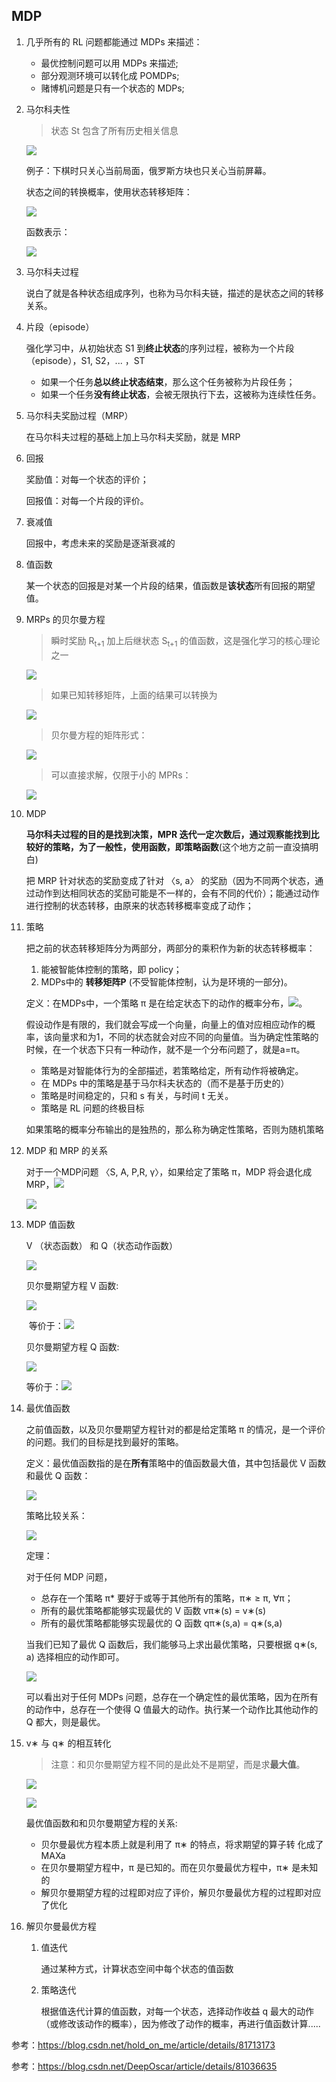 ## MDP

1. 几乎所有的 RL 问题都能通过 MDPs 来描述：

   - 最优控制问题可以用 MDPs 来描述;
   - 部分观测环境可以转化成 POMDPs;
   - 赌博机问题是只有一个状态的 MDPs;

2. 马尔科夫性

   > 状态 St 包含了所有历史相关信息

   ![](../imgs/55.png)

   例子：下棋时只关心当前局面，俄罗斯方块也只关心当前屏幕。

   状态之间的转换概率，使用状态转移矩阵：

   ![](../imgs/56.png)

   函数表示：

   ![](../imgs/57.png)

3. 马尔科夫过程

   说白了就是各种状态组成序列，也称为马尔科夫链，描述的是状态之间的转移关系。

4. 片段（episode）

   强化学习中，从初始状态 S1 到**终止状态**的序列过程，被称为一个片段（episode），S1, S2，... ，ST

   - 如果一个任务**总以终止状态结束**，那么这个任务被称为片段任务；
   - 如果一个任务**没有终止状态**，会被无限执行下去，这被称为连续性任务。

5. 马尔科夫奖励过程（MRP）

   在马尔科夫过程的基础上加上马尔科夫奖励，就是 MRP

6. 回报

   奖励值：对每一个状态的评价；

   回报值：对每一个片段的评价。

7. 衰减值

   回报中，考虑未来的奖励是逐渐衰减的

8. 值函数

   某一个状态的回报是对某一个片段的结果，值函数是**该状态**所有回报的期望值。

9. MRPs 的贝尔曼方程

   > 瞬时奖励 R<sub>t+1</sub> 加上后继状态 S<sub>t+1</sub> 的值函数，这是强化学习的核心理论之一

   ![](../imgs/58.png)

   > 如果已知转移矩阵，上面的结果可以转换为

   ![](../imgs/59.png)

   > 贝尔曼方程的矩阵形式：

   ![](../imgs/60.png)

   > 可以直接求解，仅限于小的 MPRs：

    ![](../imgs/61.png)

10. MDP

    **马尔科夫过程的目的是找到决策，MPR 迭代一定次数后，通过观察能找到比较好的策略，为了一般性，使用函数，即策略函数**(这个地方之前一直没搞明白)

    把 MRP 针对状态的奖励变成了针对 〈s, a〉 的奖励（因为不同两个状态，通过动作到达相同状态的奖励可能是不一样的，会有不同的代价）；能通过动作进行控制的状态转移，由原来的状态转移概率变成了动作；

11. 策略

    把之前的状态转移矩阵分为两部分，两部分的乘积作为新的状态转移概率：

    1. 能被智能体控制的策略，即 policy；
    2. MDPs中的 **转移矩阵P** (不受智能体控制，认为是环境的一部分)。

    定义：在MDPs中，一个策略 π 是在给定状态下的动作的概率分布，![](F:/documents/AI/machine-learning/imgs/62.png)。

    假设动作是有限的，我们就会写成一个向量，向量上的值对应相应动作的概率，该向量求和为1，不同的状态就会对应不同的向量值。当为确定性策略的时候，在一个状态下只有一种动作，就不是一个分布问题了，就是a=π。

    - 策略是对智能体行为的全部描述，若策略给定，所有动作将被确定。
    - 在 MDPs 中的策略是基于马尔科夫状态的（而不是基于历史的）
    - 策略是时间稳定的，只和 s 有关，与时间 t 无关。
    - 策略是 RL 问题的终极目标

    如果策略的概率分布输出的是独热的，那么称为确定性策略，否则为随机策略

12. MDP 和 MRP 的关系

    对于一个MDP问题 〈S, A, P,R, γ〉，如果给定了策略 π，MDP 将会退化成 MRP，![](../imgs/63.png)

    ![](../imgs/64.png)

13. MDP 值函数

    V （状态函数） 和 Q（状态动作函数） 

    ![](../imgs/65.png)

    贝尔曼期望方程 V 函数:

    ![](../imgs/66.png)

    ​	等价于：![](../imgs/68.png)

    贝尔曼期望方程 Q 函数:

    ![](../imgs/67.png)

    等价于：![](../imgs/69.png)

14. 最优值函数

    之前值函数，以及贝尔曼期望方程针对的都是给定策略 π 的情况，是一个评价的问题。我们的目标是找到最好的策略。

    定义：最优值函数指的是在**所有**策略中的值函数最大值，其中包括最优 V 函数和最优 Q 函数：

    ![](../imgs/70.png)

    策略比较关系：

    ![](../imgs/71.png)

    定理：

    对于任何 MDP 问题，

    - 总存在一个策略 π* 要好于或等于其他所有的策略，π∗ ≥ π, ∀π；
    - 所有的最优策略都能够实现最优的 V 函数 vπ∗(s) = v∗(s)
    - 所有的最优策略都能够实现最优的 Q 函数 qπ∗(s,a) = q∗(s,a)

    当我们已知了最优 Q 函数后，我们能够马上求出最优策略，只要根据 q∗(s, a) 选择相应的动作即可。

    ![](../imgs/72.png)

    可以看出对于任何 MDPs 问题，总存在一个确定性的最优策略，因为在所有的动作中，总存在一个使得 Q 值最大的动作。执行某一个动作比其他动作的 Q 都大，则是最优。

15. v∗ 与 q∗ 的相互转化

    > 注意：和贝尔曼期望方程不同的是此处不是期望，而是求**最大值**。

    ![](../imgs/73.png)

    ![](../imgs/74.png)

    最优值函数和和贝尔曼期望方程的关系:

    - 贝尔曼最优方程本质上就是利用了 π∗ 的特点，将求期望的算子转 化成了 MAXa
    - 在贝尔曼期望方程中，π 是已知的。而在贝尔曼最优方程中，π∗ 是未知的
    - 解贝尔曼期望方程的过程即对应了评价，解贝尔曼最优方程的过程即对应了优化

16. 解贝尔曼最优方程

    1. 值迭代

       通过某种方式，计算状态空间中每个状态的值函数

    2. 策略迭代

       根据值迭代计算的值函数，对每一个状态，选择动作收益 q 最大的动作（或修改该动作的概率），因为修改了动作的概率，再进行值函数计算.....


参考：https://blog.csdn.net/hold_on_me/article/details/81713173

参考：https://blog.csdn.net/DeepOscar/article/details/81036635

